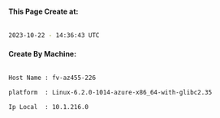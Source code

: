 
   
#### This Page Create at:

```bash

2023-10-22 - 14:36:43 UTC

```

#### Create By Machine:

```bash

Host Name : fv-az455-226

platform  : Linux-6.2.0-1014-azure-x86_64-with-glibc2.35

Ip Local  : 10.1.216.0

```

